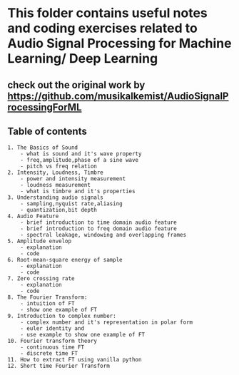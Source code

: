# This folder contains useful notes and coding exercises related to Audio Signal Processing for Machine Learning/ Deep Learning

## check out the original work by https://github.com/musikalkemist/AudioSignalProcessingForML

## Table of contents
    1. The Basics of Sound 
        - what is sound and it's wave property
        - freq,amplitude,phase of a sine wave
        - pitch vs freq relation
    2. Intensity, Loudness, Timbre
        - power and intensity measurement
        - loudness measurement
        - what is timbre and it's properties
    3. Understanding audio signals
        - sampling,nyquist rate,aliasing
        - quantization,bit depth
    4. Audio Feature
        - brief introduction to time domain audio feature
        - brief introduction to freq domain audio feature
        - spectral leakage, windowing and overlapping frames
    5. Amplitude envelop
        - explanation 
        - code
    6. Root-mean-square energy of sample
        - explanation 
        - code
    7. Zero crossing rate
        - explanation 
        - code
    8. The Fourier Transform:
        - intuition of FT
        - show one example of FT
    9. Introduction to complex number:
        - complex number and it's representation in polar form
        - euler identity and 
        - use example to show one example of FT
    10. Fourier transform theory
        - continuous time FT
        - discrete time FT
    11. How to extract FT using vanilla python
    12. Short time Fourier Transform 
